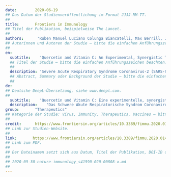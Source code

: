 ```yaml
---
date:        2020-06-19
## Das Datum der Studienveröffentlichung im Format JJJJ-MM-TT.
##
title:       Frontiers in Immunology 
## Titel der Publikation, beispielweise The Lancet.
##
authors:      'Ruben Manuel Luciano Colunga Biancatelli, Max Berrill, John D. Catravas & Paul E. Marik'
## Autorinnen und Autoren der Studie – bitte die einfachen Anführungszeichen beachten!
##
en:
  subtitle:    'Quercetin and Vitamin C: An Experimental, Synergistic Therapy for the Prevention and Treatment of SARS-CoV-2 Related Disease (COVID-19)'
  ## Titel der Studie – bitte die einfachen Anführungszeichen beachten!
  ##
  description: 'Severe Acute Respiratory Syndrome Coronavirus-2 (SARS-CoV-2) represents an emergent global threat which is straining worldwide healthcare capacity. As of May 27th, the disease caused by SARS-CoV-2 (COVID-19) has resulted in more than 340,000 deaths worldwide, with 100,000 deaths in the US alone. It is imperative to study and develop pharmacological treatments suitable for the prevention and treatment of COVID-19. Ascorbic acid is a crucial vitamin necessary for the correct functioning of the immune system. It plays a role in stress response and has shown promising results when administered to the critically ill. Quercetin is a well-known flavonoid whose antiviral properties have been investigated in numerous studies. There is evidence that vitamin C and quercetin co-administration exerts a synergistic antiviral action due to overlapping antiviral and immunomodulatory properties and the capacity of ascorbate to recycle quercetin, increasing its efficacy. Safe, cheap interventions which have a sound biological rationale should be prioritized for experimental use in the current context of a global health pandemic. We present the current evidence for the use of vitamin C and quercetin both for prophylaxis in high-risk populations and for the treatment of COVID-19 patients as an adjunct to promising pharmacological agents such as Remdesivir or convalescent plasma.'
  ## Abstract, Summary oder Background der Studie – bitte die einfachen Anführungszeichen beachten!
  ##
de: 
## Deutsche DeepL-Übersetzung, siehe www.deepl.com.
##
  subtitle:    'Quercetin und Vitamin C: Eine experimentelle, synergistische Therapie zur Vorbeugung und Behandlung von SARS-CoV-2-bedingten Erkrankungen (COVID-19)'
  description:    'Das Schwere Akute Respiratorische Syndrom Coronavirus-2 (SARS-CoV-2) stellt eine neue globale Bedrohung dar, die die Kapazitäten des Gesundheitswesens weltweit überfordert. Bis zum 27. Mai hat die durch SARS-CoV-2 (COVID-19) verursachte Krankheit weltweit mehr als 340.000 Todesfälle gefordert, davon allein 100.000 in den USA. Die Erforschung und Entwicklung geeigneter pharmakologischer Behandlungen für die Vorbeugung und Behandlung von COVID-19 ist dringend erforderlich. Ascorbinsäure ist ein wichtiges Vitamin, das für das korrekte Funktionieren des Immunsystems notwendig ist. Es spielt eine Rolle bei der Stressreaktion und hat bei der Verabreichung an schwerkranke Menschen vielversprechende Ergebnisse gezeigt. Quercetin ist ein bekanntes Flavonoid, dessen antivirale Eigenschaften in zahlreichen Studien untersucht worden sind. Es gibt Hinweise darauf, dass die gleichzeitige Verabreichung von Vitamin C und Quercetin eine synergistische antivirale Wirkung hat, die auf sich überschneidende antivirale und immunmodulatorische Eigenschaften und die Fähigkeit von Ascorbat, Quercetin zu recyceln, zurückzuführen ist, was dessen Wirksamkeit erhöht. Sichere, kostengünstige Maßnahmen, die eine solide biologische Grundlage haben, sollten im aktuellen Kontext einer globalen Gesundheitspandemie vorrangig für den experimentellen Einsatz eingesetzt werden. Wir präsentieren die aktuellen Belege für den Einsatz von Vitamin C und Quercetin sowohl zur Prophylaxe in Hochrisikogruppen als auch zur Behandlung von COVID-19-Patienten als Ergänzung zu vielversprechenden pharmakologischen Wirkstoffen wie Remdesivir oder Rekonvaleszenzplasma.'
group:       "Therapeutics"
## Kategorie der Studie: Virus, Immunity, Therapeutics, Vaccines – bitte die Anführungszeichen beachten!
##
credit:      https://www.frontiersin.org/articles/10.3389/fimmu.2020.01451/full
## Link zur Studien-Website.
##
link:       https://www.frontiersin.org/articles/10.3389/fimmu.2020.01451/pdf
## Link zum PDF.
##
## Der Dateinamen setzt sich aus Datum, Titel der Publikation, DOI-ID der Studie (nach dem letzten Slash) und der Dateiendung zusammen. Bitte den Unterstrich vor der DOI-ID beachten!
##
## 2020-09-30-nature-immunology_s41590-020-00808-x.md
##
---
```

<object data="{{ page.link }}" style='height:calc(100vh - 400px); width: 100%' type='application/pdf'></object>
